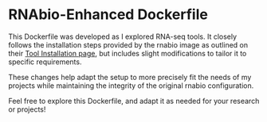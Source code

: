# RNAbio-Enhanced Dockerfile

This Dockerfile was developed as I explored RNA-seq tools. It closely follows the installation steps provided by the rnabio image as outlined on their [Tool Installation page](https://rnabio.org/module-00-setup/0000/10/01/Installation/), but includes slight modifications to tailor it to specific requirements.

These changes help adapt the setup to more precisely fit the needs of my projects while maintaining the integrity of the original rnabio configuration.

Feel free to explore this Dockerfile, and adapt it as needed for your research or projects!

